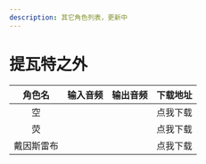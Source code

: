 ```yaml
---
description: 其它角色列表，更新中
---
```


# 提瓦特之外

|  角色名  | 输入音频 | 输出音频 | 下载地址 |
| :---: | :--: | :--: | :--: |
|   空   |      |      | 点我下载 |
|   荧   |      |      | 点我下载 |
| 戴因斯雷布 |      |      | 点我下载 |
